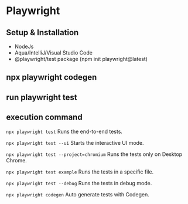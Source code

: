 # Playwright

## Setup & Installation

- NodeJs
- Aqua/IntelliJ/Visual Studio Code
- @playwright/test package (npm init playwright@latest)

## npx playwright codegen

## run playwright test

## execution command

`npx playwright test`
Runs the end-to-end tests.

`npx playwright test --ui`
Starts the interactive UI mode.

`npx playwright test --project=chromium`
Runs the tests only on Desktop Chrome.

`npx playwright test example`
Runs the tests in a specific file.

`npx playwright test --debug`
Runs the tests in debug mode.

`npx playwright codegen`
Auto generate tests with Codegen.

